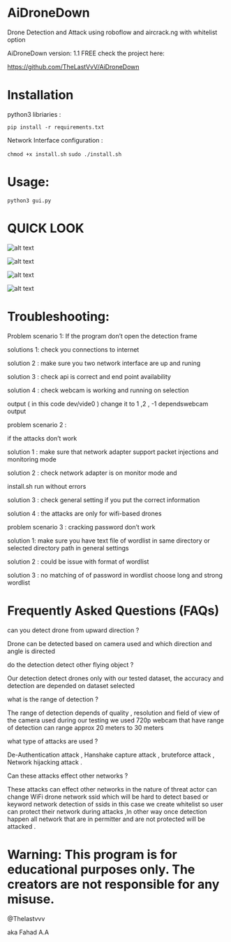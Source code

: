 # AiDroneDown
Drone Detection and Attack using roboflow and aircrack.ng with whitelist option


AiDroneDown version: 1.1 FREE 
check the project here:

https://github.com/TheLastVvV/AiDroneDown

# Installation 
python3 libriaries :

`pip install -r requirements.txt`

Network Interface configuration :


`chmod +x install.sh`
`sudo ./install.sh`

# Usage:
`python3 gui.py`

# QUICK LOOK

![alt text](gui1.png "Title")


![alt text](gui2.png "Title")


![alt text](white.png "Title")


![alt text](attacks.png "Title")


# Troubleshooting:
 Problem scenario 1:
 If the program don’t open the detection frame 

solutions 1: check you connections to internet 

solution 2 : make sure you two network interface are up and 
runing

 solution 3 : check api is correct and end point availability 
 
solution 4 : check webcam is working and running on selection 

output ( in this code dev/vide0 ) change it to 1 ,2 , -1 dependswebcam output
 
 problem scenario 2 :
 
 if the attacks don’t work
 
 solution 1 : make sure that network adapter support packet injections and monitoring mode
 
 solution 2 : check network adapter is on monitor mode and 
 
install.sh run without errors

 solution 3 : check general setting if you put the correct information
 
 solution 4 : the attacks are only for wifi-based drones
 
 problem scenario 3 :
 cracking password don’t work
 
 solution 1: make sure you have text file of wordlist in same directory or selected directory path in general settings
 
 solution 2 : could be issue with format of wordlist
 
 solution 3 : no matching of of password in wordlist choose long and strong wordlist
 


# Frequently Asked Questions (FAQs)
 can you detect drone from upward direction ?
 
 Drone can be detected based on camera used and which direction 
and angle is directed 

do the detection detect other flying object ?

 Our detection detect drones only with our tested dataset, the 
accuracy and detection are depended on dataset selected 

what is the range of detection ?

 The range of detection depends of quality , resolution and field
 of view of the camera used during our testing we used 720p webcam that have range of 
detection can range approx 20 meters to 30 meters

 what type of attacks are used ?
 
 De-Authentication attack , Hanshake capture attack , bruteforce 
attack , Network hijacking attack .

 Can these attacks effect other networks ?
 
 These attacks can effect other networks in the nature of threat 
actor can change WiFi drone network ssid which will be hard to 
detect based or keyword network detection of ssids in this case 
we create whitelist so user can protect their network during 
attacks ,In other way once detection happen all network that are
 in permitter and are not protected will be attacked .



 # Warning: This program is for educational purposes only. The creators are not responsible for any misuse.

 
@Thelastvvv

aka Fahad A.A
